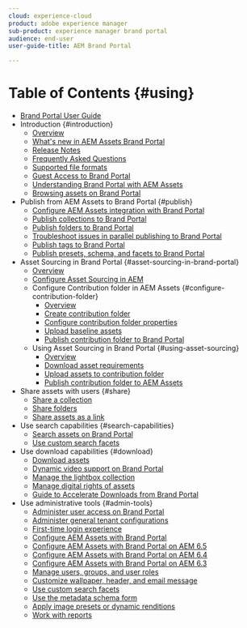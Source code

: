 ```yaml
---
cloud: experience-cloud
product: adobe experience manager
sub-product: experience manager brand portal
audience: end-user
user-guide-title: AEM Brand Portal

---
```


# Table of Contents {#using}

+ [Brand Portal User Guide](using/home.md)
+ Introduction {#introduction}
  + [Overview](using/brand-portal.md)
  + [What's new in AEM Assets Brand Portal](using/whats-new.md)
  + [Release Notes](using/brand-portal-release-notes.md)
  + [Frequently Asked Questions](using/brand-portal-faqs.md)
  + [Supported file formats](using/brand-portal-supported-formats.md)
  + [Guest Access to Brand Portal](using/guest-access.md)
  + [Understanding Brand Portal with AEM Assets](https://helpx.adobe.com/experience-manager/kt/assets/using/brand-portal-article-understand.html)
  + [Browsing assets on Brand Portal](using/browse-assets-brand-portal.md)
+ Publish from AEM Assets to Brand Portal {#publish}
  + [Configure AEM Assets integration with Brand Portal](https://helpx.adobe.com/experience-manager/6-5/assets/using/brand-portal-configuring-integration.html)
  + [Publish collections to Brand Portal](https://helpx.adobe.com/experience-manager/6-5/assets/using/brand-portal-publish-collection.html)
  + [Publish folders to Brand Portal](https://helpx.adobe.com/experience-manager/6-5/assets/using/brand-portal-publish-folder.html)
  + [Troubleshoot issues in parallel publishing to Brand Portal](using/troubleshoot-parallel-publishing.md)
  + [Publish tags to Brand Portal](using/brand-portal-publish-tags.md)
  + [Publish presets, schema, and facets to Brand Portal](using/publish-schema-search-facets-presets.md)
+ Asset Sourcing in Brand Portal {#asset-sourcing-in-brand-portal}
  + [Overview](using/brand-portal-asset-sourcing.md)
  + [Configure Asset Sourcing in AEM](using/brand-portal-configure-asset-sourcing.md)
  + Configure Contribution folder in AEM Assets {#configure-contribution-folder}
    + [Overview](using/brand-portal-contribution-folder.md)
    + [Create contribution folder](using/brand-portal-create-contribution-folder.md)
    + [Configure contribution folder properties](using/brand-portal-configure-contribution-folder-properties.md)
    + [Upload baseline assets](using/brand-portal-upload-baseline-assets.md)
    + [Publish contribution folder to Brand Portal](using/brand-portal-publish-contribution-folder-to-brand-portal.md)
  + Using Asset Sourcing in Brand Portal {#using-asset-sourcing}
    + [Overview](using/brand-portal-overiew-using-asset-sourcing.md)
    + [Download asset requirements](using/brand-portal-download-asset-requirements.md)
    + [Upload assets to contribution folder](using/brand-portal-upload-assets-to-contribution-folder.md)
    + [Publish contribution folder to AEM Assets](using/brand-portal-publish-contribution-folder-to-aem-assets.md)
+ Share assets with users {#share}
  + [Share a collection](using/brand-portal-share-collection.md)
  + [Share folders](using/brand-portal-sharing-folders.md)
  + [Share assets as a link](using/brand-portal-link-share.md)
+ Use search capabilities {#search-capabilities}
  + [Search assets on Brand Portal](using/brand-portal-searching.md)
  + [Use custom search facets](using/brand-portal-search-facets.md)
+ Use download capabilities {#download}
  + [Download assets](using/brand-portal-download-users.md)
  + [Dynamic video support on Brand Portal](using/dynamic-video-brand-portal.md)
  + [Manage the lightbox collection](using/brand-portal-light-box.md)
  + [Manage digital rights of assets](using/manage-digital-rights-of-assets.md)
  + [Guide to Accelerate Downloads from Brand Portal](using/accelerated-download.md)
+ Use administrative tools {#admin-tools}
  + [Administer user access on Brand Portal](using/access-configurations-brand-portal.md)
  + [Administer general tenant configurations](using/brand-portal-general-configuration.md)
  + [First-time login experience](using/brand-portal-onboarding.md)
  + [Configure AEM Assets with Brand Portal](using/brand-portal-configure-integration.md)
  + [Configure AEM Assets with Brand Portal on AEM 6.5](using/brand-portal-configure-integration-65.md)
  + [Configure AEM Assets with Brand Portal on AEM 6.4](using/brand-portal-configure-integration-64.md)
  + [Configure AEM Assets with Brand Portal on AEM 6.3](using/brand-portal-configure-integration-63.md)
  + [Manage users, groups, and user roles](using/brand-portal-adding-users.md)
  + [Customize wallpaper, header, and email message](using/brand-portal-branding.md)
  + [Use custom search facets](using/brand-portal-search-facets.md)
  + [Use the metadata schema form](using/brand-portal-metadata-schemas.md)
  + [Apply image presets or dynamic renditions](using/brand-portal-image-presets.md)
  + [Work with reports](using/brand-portal-reports.md)
  
